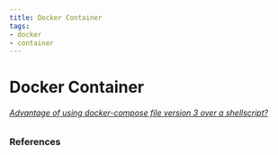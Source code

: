 ```yaml
---
title: Docker Container
tags:
- docker
- container
---
```


# Docker Container

<TagLinks />


###### [Advantage of using docker-compose file version 3 over a shellscript?](https://stackoverflow.com/questions/45175126/advantage-of-using-docker-compose-file-version-3-over-a-shellscript)


<Procons>
  <template v-slot:pro>
    <h3>docker compose</h3>
    <ol>
      <li>Multiple inherited YAML files</li>
      <li>Automatically handles clearnup</li>
      <li>Redability, write less code</li>
    </ol>
  </template>

  <template v-slot:con>
    <h3>Shell script</h3>
    <ol>
      <li>Able to use shell magic</li>
    </ol>

  </template>
</Procons>


### References



<Footer />
